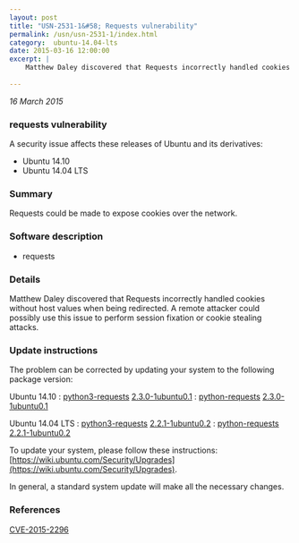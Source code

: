 ```yaml
---
layout: post
title: "USN-2531-1&#58; Requests vulnerability"
permalink: /usn/usn-2531-1/index.html
category:  ubuntu-14.04-lts
date: 2015-03-16 12:00:00
excerpt: |
    Matthew Daley discovered that Requests incorrectly handled cookies without host values when being redirected. A remote attacker could possibly use this issue to perform session fixation or cookie stealing attacks. 
    
--- 
```

 
 

*16 March 2015*

### requests vulnerability

A security issue affects these releases of Ubuntu and its derivatives:

* Ubuntu 14.10
* Ubuntu 14.04 LTS

### Summary

Requests could be made to expose cookies over the network. 

### Software description

* requests 

### Details

Matthew Daley discovered that Requests incorrectly handled cookies without host values when being redirected. A remote attacker could possibly use this issue to perform session fixation or cookie stealing attacks. 

### Update instructions

The problem can be corrected by updating your system to the following package version:

Ubuntu 14.10
 : [python3-requests](https://launchpad.net/ubuntu/+source/requests) <span> [2.3.0-1ubuntu0.1](https://launchpad.net/ubuntu/+source/requests/2.3.0-1ubuntu0.1) </span> 
 : [python-requests](https://launchpad.net/ubuntu/+source/requests) <span> [2.3.0-1ubuntu0.1](https://launchpad.net/ubuntu/+source/requests/2.3.0-1ubuntu0.1) </span> 

Ubuntu 14.04 LTS
 : [python3-requests](https://launchpad.net/ubuntu/+source/requests) <span> [2.2.1-1ubuntu0.2](https://launchpad.net/ubuntu/+source/requests/2.2.1-1ubuntu0.2) </span> 
 : [python-requests](https://launchpad.net/ubuntu/+source/requests) <span> [2.2.1-1ubuntu0.2](https://launchpad.net/ubuntu/+source/requests/2.2.1-1ubuntu0.2) </span> 

To update your system, please follow these instructions: [https://wiki.ubuntu.com/Security/Upgrades](https://wiki.ubuntu.com/Security/Upgrades).

In general, a standard system update will make all the necessary changes. 

### References

 
 [CVE-2015-2296](http://people.ubuntu.com/~ubuntu-security/cve/CVE-2015-2296)
 

